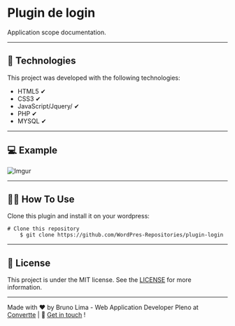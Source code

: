 # Plugin de login #

Application scope documentation.

___

## 🚀 Technologies ##

This project was developed with the following technologies:


+ HTML5 ✔
+ CSS3 ✔
+ JavaScript/Jquery/  ✔
+ PHP ✔
+ MYSQL ✔

___

## 💻 Example
![Imgur](https://i.imgur.com/ithoQWb.gif)


___

## 🐱‍👤 How To Use ##

Clone this plugin and install it on your wordpress:

    # Clone this repository
        $ git clone https://github.com/WordPres-Repositories/plugin-login

___

## 📝 License

This project is under the MIT license. See the [LICENSE](https://github.com/brunolimadevelopment/challenge/blob/master/front-end/SPA/MIT%20License.txt) for more information.

___

Made with ♥ by Bruno Lima - Web Application Developer Pleno at [Convertte](https://www.convertte.com.br/) | 👋 [Get in touch](https://www.linkedin.com/in/bruno-lima-b6a034177/) !